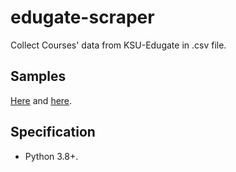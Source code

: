 # edugate-scraper



Collect Courses' data from KSU-Edugate in .csv file.
## Samples
[Here](https://github.com/a-almubarak/edugate-scraper/blob/main/all_ccis_courses.csv) and [here](https://github.com/a-almubarak/edugate-scraper/blob/main/swe_courses.csv).
## Specification
- Python 3.8+.
